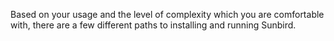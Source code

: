 <!---
## Choosing an installation method
-->
Based on your usage and the level of complexity which you are comfortable with, there are a few different paths to installing and running Sunbird.
